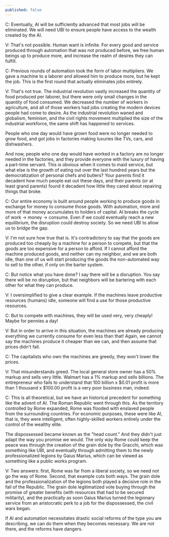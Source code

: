 ```yaml
---
published: false
---
```



C: Eventually, AI will be sufficiently advanced that most jobs will be eliminated. We will need UBI to ensure people have access to the wealth created by the AI.

V: That's not possible. Human want is infinite. For every good and service produced through automation that was not produced before, we free human beings up to produce more, and increase the realm of desires they can fulfill.

C: Previous rounds of automation took the form of labor multipliers. We gave a machine to a laborer and allowed him to produce more, but he kept the job. This is the first round that actually eliminates jobs entirely. 

V: That's not true. The industrial revolution vastly increased the quantity of food produced per laborer,  but there were only small changes in the quantity of food consumed. We decreased the number of workers in agriculture, and all of those workers had jobs creating the modern devices people had come to desire. As the industrial revolution waned and globalism, feminism, and the civil rights movement multiplied the size of the industrial workforce, the same shift has happened to services. 

People who one day would have grown food were no longer needed to grow food, and got jobs in factories making luxuries like TVs, cars, and dishwashers. 

And now, people who one day would have worked in a factory are no longer needed in the factories, and they provide everyone with the luxury of having a part-time servant. This is obvious when it comes to maid service, but what else is the growth of eating out over the last hundred years but the democratization of personal chefs and butlers? Your parents find it decadent how much people eat out these days, and their parents (or at least grand parents) found it decadent how little they cared about repairing things that broke. 

C: Our entire economy is built around people working to produce goods in exchange for money to consume those goods. With automation, more and more of that money accumulates to holders of capital. AI breaks the cycle of work -> money -> consume. Even if we could eventually reach a new equilibrium, the disruption could destroy society. So we need UBI to allow us to bridge the gap.

V: I'm not sure how true that is. It's contradictory to say that the goods are produced too cheaply by a machine for a person to compete, but that the goods are too expensive for a person to afford. If I cannot afford the machine produced goods, and neither can my neighbor, and we are both idle, than one of us will start producing the goods the non-automated way to sell to the other, if only on the barter system.

C: But notice what you have done? I say there will be a disruption. You say there will be no disruption, but that neighbors will be bartering with each other for what they can produce.

V: I oversimplified to give a clear example. If the machines leave productive resources (humans) idle, someone will find a use for those productive resources. 

C: But to compete with machines, they will be used very, very cheaply! Maybe for pennies a day!

V: But in order to arrive in this situation, the machines are already producing everything we currently consume for even less than that! Again, we cannot say the machines produce it cheaper than we can, and then assume that prices didn't fall. 

C: The capitalists who own the machines are greedy, they won't lower the prices. 

V: That misunderstands greed. The local general store owner has a 50% markup and sells very little. Walmart has a 1% markup and sells billions. The entrepreneur who fails to understand that 100 billion x $0.01 profit is more than 1 thousand x $100.00 profit is a very poor business man, indeed.

C: This is all theoretical, but we have an historical precedent for something like the advent of AI. The Roman Republic went through this. As the territory controlled by Rome expanded, Rome was flooded with enslaved people from the surrounding countries.  For economic purposes, these were like AI, that is, they were intelligent, often highly-skilled workers entirely under the control of the wealthy elite.

The dispossessed became known as the "head count." And they didn't just adapt the way you promise we would. The only way Rome could keep the peace was through the creation of the grain dole by the Gracchi, which was something like UBI, and eventually through admitting them to the newly professionalized legions by Gaius Marius, which can be viewed as something like a public works program. 

V: Two answers: first, Rome was far from a liberal society, so we need not go the way of Rome. Second, that example cuts both ways. The grain dole and the professionalization of the legions both played a decisive role in the fall of the Republic. The grain dole legitimatized vote buying through the promise of greater benefits (with resources that had to be secured militarily), and the practically as soon Gaius Marius turned the legionary service from an aristocratic perk to a job for the dispossessed, the civil wars began.

If AI and automation necessitates drastic social reforms of the type you are describing, we can do them when they becomes necessary. We are not there, and the reforms have dangers. 
